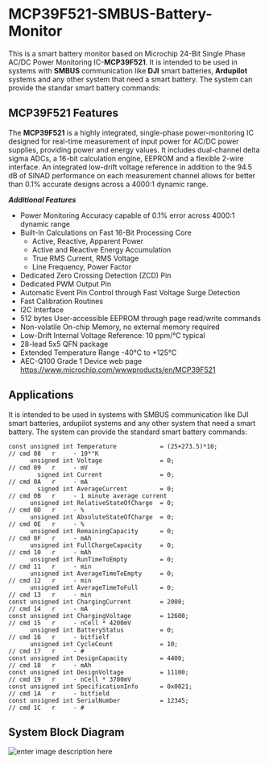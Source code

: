 # MCP39F521-SMBUS-Battery-Monitor

This is a smart battery monitor based on Microchip 24-Bit Single Phase AC/DC Power Monitoring IC-**MCP39F521**.
It is intended to be used in systems with **SMBUS** communication like **DJI** smart batteries, **Ardupilot** systems and any other system that need a smart battery.
The system can provide the standar smart battery commands:


## MCP39F521 Features

The **MCP39F521** is a highly integrated, single-phase power-monitoring IC designed for real-time measurement of input power for AC/DC power supplies, providing power and energy values. It includes dual-channel delta sigma ADCs, a 16-bit calculation engine, EEPROM and a flexible 2-wire interface. An integrated low-drift voltage reference in addition to the 94.5 dB of SINAD performance on each measurement channel allows for better than 0.1% accurate designs across a 4000:1 dynamic range.

***Additional Features***

-   Power Monitoring Accuracy capable of 0.1% error across 4000:1 dynamic range
-   Built-In Calculations on Fast 16-Bit Processing Core
    -   Active, Reactive, Apparent Power
    -   Active and Reactive Energy Accumulation
    -   True RMS Current, RMS Voltage
    -   Line Frequency, Power Factor
-   Dedicated Zero Crossing Detection (ZCD) Pin
-   Dedicated PWM Output Pin
-   Automatic Event Pin Control through Fast Voltage Surge Detection
-   Fast Calibration Routines
-   I2C Interface
-   512 bytes User-accessible EEPROM through page read/write commands
-   Non-volatile On-chip Memory, no external memory required
-   Low-Drift Internal Voltage Reference: 10 ppm/°C typical
-   28-lead 5x5 QFN package
-   Extended Temperature Range -40°C to +125°C
-   AEC-Q100 Grade 1
Device web page https://www.microchip.com/wwwproducts/en/MCP39F521

## Applications

   It is intended to be used in systems with SMBUS communication like DJI smart batteries, ardupilot systems and any other system that need a smart battery.
The system can provide the standard smart battery commands:

    const unsigned int Temperature            = (25+273.5)*10;                // cmd 08   r     - 10*°K
          unsigned int Voltage                = 0;                            // cmd 09   r     - mV
            signed int Current                = 0;                            // cmd 0A   r     - mA
            signed int AverageCurrent         = 0;                            // cmd 0B   r     - 1 minute average current
          unsigned int RelativeStateOfCharge  = 0;                            // cmd 0D   r     - %
          unsigned int AbsoluteStateOfCharge  = 0;                            // cmd 0E   r     - %
          unsigned int RemainingCapacity      = 0;                            // cmd 0F   r     - mAh
          unsigned int FullChargeCapacity     = 0;                            // cmd 10   r     - mAh
          unsigned int RunTimeToEmpty         = 0;                            // cmd 11   r     - min
          unsigned int AverageTimeToEmpty     = 0;                            // cmd 12   r     - min
          unsigned int AverageTimeToFull      = 0;                            // cmd 13   r     - min
    const unsigned int ChargingCurrent        = 2000;                         // cmd 14   r     - mA
    const unsigned int ChargingVoltage        = 12600;                        // cmd 15   r     - nCell * 4200mV
          unsigned int BatteryStatus          = 0;                            // cmd 16   r     - bitfielf
          unsigned int CycleCount             = 10;                           // cmd 17   r     - #
    const unsigned int DesignCapacity         = 4400;                         // cmd 18   r     - mAh
    const unsigned int DesignVoltage          = 11100;                        // cmd 19   r     - nCell * 3700mV
    const unsigned int SpecificationInfo      = 0x0021;                       // cmd 1A   r     - bitfield
    const unsigned int SerialNumber           = 12345;                        // cmd 1C   r     - #

## System Block Diagram 
![enter image description here](https://lh3.googleusercontent.com/Ajs4Ss-s_SY_vg1gdsJ8DbFhPhGjDxqMYIotm569ERTdCx_cEReyBe_HWLupvyjOGRlqoD9Ul5bQ8LuA698H6Se84HqwQEdDTN9Sdsk1G624Zdl-RVLGw9s5iTjj1ITvmpeUx91WOmb2y3VhPDoipn4uyRgAg6xM59yk3ctaNa4QXnn5AknZnZsWo4LiCJhTfB5F9zHgW6ATDOsCwxx8Yl6alFGKFc5GKpQ4mz-GaqvMsJgMKhJhe2FZMOAUzJL81ue5z3eXkevHsdv1qiwwSMR2HyZknU4IOdvDqN6m_vzB9WgZZyo74CmtkKtV1KgBmnS2tTNmYNSW96gMtTp7jqDawp3l9Pxp-xio7qA3AkQsDSp554zNL2BoYggXR8BHVpRp726YylUQma3Dni85I7_bxYPr-U-GJyAn-q-FBT7QtJZl5uQzxo5UmFMY3R2q1IT-JpXZv9B86DEp64pyeJQmkOKxFPAbO5EAXFEhk7lQLnp-xy3uGmfiWxeKXYc-lyilW8h99tJlwSxaws-O5BoWst9b0WQKj3S-T1gyO6zyDaAIhEtBhDtysGhRN6Sk8TXvW_NsinWG4QW74Ia_PLbq0hNbdnuZEjiuIBbO-kr5wQfSHXkmF_kv1TnlSJ26-dGyyiDEkEvhAJyVwxuDwoZavT9_37U_sjdMnVS6S8qiqAZuYTf9lOah5VRhc3LttWwjIBopvWvfeCpzYmSAW_ax=w1055-h808-no?authuser=0)
